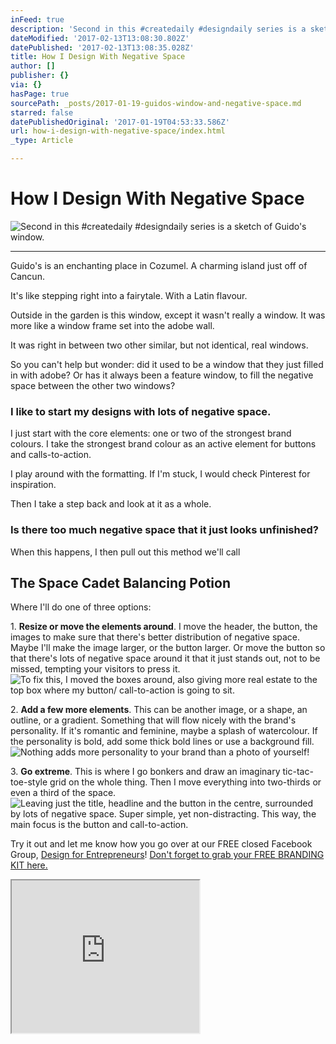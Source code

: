 ```yaml
---
inFeed: true
description: 'Second in this #createdaily #designdaily series is a sketch of Guido''s window.'
dateModified: '2017-02-13T13:08:30.802Z'
datePublished: '2017-02-13T13:08:35.028Z'
title: How I Design With Negative Space
author: []
publisher: {}
via: {}
hasPage: true
sourcePath: _posts/2017-01-19-guidos-window-and-negative-space.md
starred: false
datePublishedOriginal: '2017-01-19T04:53:33.586Z'
url: how-i-design-with-negative-space/index.html
_type: Article

---
```

# How I Design With Negative Space
![Second in this #createdaily #designdaily series is a sketch of Guido's window.](https://the-grid-user-content.s3-us-west-2.amazonaws.com/8b2e9ff6-1b40-44f8-89e8-e32062039fa5.png)

---

Guido's is an enchanting place in Cozumel. A charming island just off of Cancun.

It's like stepping right into a fairytale. With a Latin flavour.

Outside in the garden is this window, except it wasn't really a window. It was more like a window frame set into the adobe wall.

It was right in between two other similar, but not identical, real windows.

So you can't help but wonder: did it used to be a window that they just filled in with adobe? Or has it always been a feature window, to fill the negative space between the other two windows?

### I like to start my designs with lots of negative space.

I just start with the core elements: one or two of the strongest brand colours. I take the strongest brand colour as an active element for buttons and calls-to-action.

I play around with the formatting. If I'm stuck, I would check Pinterest for inspiration.

Then I take a step back and look at it as a whole.

### Is there too much negative space that it just looks unfinished?

When this happens, I then pull out this method we'll call

## The Space Cadet Balancing Potion

Where I'll do one of three options:

1\. **Resize or move the elements around**. I move the header, the button, the images to make sure that there's better distribution of negative space. Maybe I'll make the image larger, or the button larger. Or move the button so that there's lots of negative space around it that it just stands out, not to be missed, tempting your visitors to press it.
![To fix this, I moved the boxes around, also giving more real estate to the top box where my button/ call-to-action is going to sit.](https://the-grid-user-content.s3-us-west-2.amazonaws.com/24092eb1-e5ec-47a0-9fd5-844c56bd12b1.gif)

2\. **Add a few more elements**. This can be another image, or a shape, an outline, or a gradient. Something that will flow nicely with the brand's personality. If it's romantic and feminine, maybe a splash of watercolour. If the personality is bold, add some thick bold lines or use a background fill.
![Nothing adds more personality to your brand than a photo of yourself!](https://the-grid-user-content.s3-us-west-2.amazonaws.com/015306c8-1340-43eb-a7cd-71291991de78.gif)

3\. **Go extreme**. This is where I go bonkers and draw an imaginary tic-tac-toe-style grid on the whole thing. Then I move everything into two-thirds or even a third of the space.
![Leaving just the title, headline and the button in the centre, surrounded by lots of negative space. Super simple, yet non-distracting.  This way, the main focus is the button and call-to-action.](https://the-grid-user-content.s3-us-west-2.amazonaws.com/51b8560c-9feb-4fb1-a40a-9a53d5f4e6ef.gif)

Try it out and let me know how you go over at our FREE closed Facebook Group, [Design for Entrepreneurs][0]!
[Don't forget to grab your FREE BRANDING KIT here.][1]

<iframe src="https://the-grid.github.io/ed-userhtml/?g=eJxNkMFKxDAQhu99ilDBbWE3UUEQ2-6hIOJlT95EJE0m3XTbpCTT4iK-u7O7VbzNMB_fzPyltjNTvYyxSk2zUX4YwGFMmZYoN_sApkr3iOOjEE3vWw623aPywUGIXPmFc9Mw-ojkuE-3pSDnNknKk9rqszd4j3-TMqpgR9xmZnIKrXeZXrO4JjZnXwljswyso950kVVM8xbwqYfzXfXxVbY7OUAW87eb94Joa1j2n6mPLzojVc4C4BTciVlEKoBEWDgyFDTgVtPM6gvGY1DUpkIo7xwo5EYqaLw_cAcowH081yLqA-_i1adphr66vZ4pCnqimu_4Q3rS0N18lIF27LwGbl2EgDUYHyBb_sqL5DvTXk2nS9ZsdUlkRdXvvk0Xac8qz4tSLHn9AOKKjaA" height="244" style=""></iframe>



[0]: http://facebook.com/groups/DesignForEntrepreneurs "Design for Entrepreneurs"
[1]: http://gretcho.link/getkit